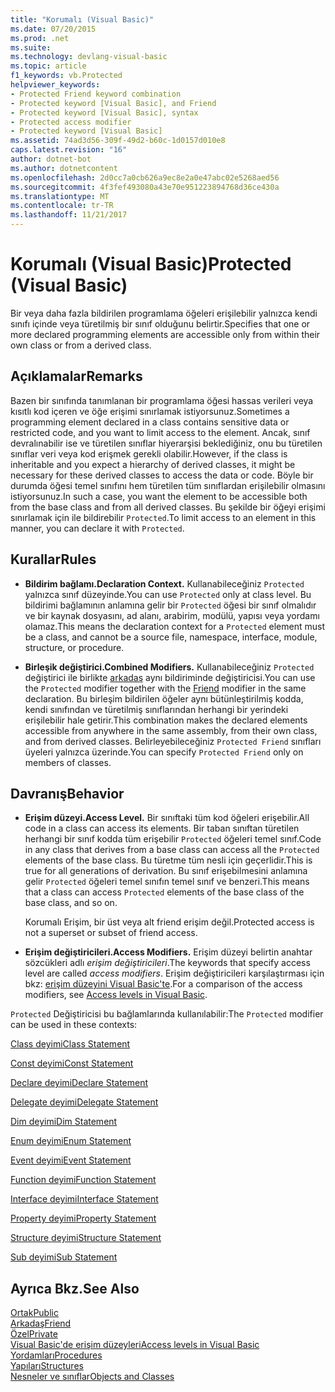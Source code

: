 ```yaml
---
title: "Korumalı (Visual Basic)"
ms.date: 07/20/2015
ms.prod: .net
ms.suite: 
ms.technology: devlang-visual-basic
ms.topic: article
f1_keywords: vb.Protected
helpviewer_keywords:
- Protected Friend keyword combination
- Protected keyword [Visual Basic], and Friend
- Protected keyword [Visual Basic], syntax
- Protected access modifier
- Protected keyword [Visual Basic]
ms.assetid: 74ad3d56-309f-49d2-b60c-1d0157d010e8
caps.latest.revision: "16"
author: dotnet-bot
ms.author: dotnetcontent
ms.openlocfilehash: 2d0cc7a0cb626a9ec8e2a0e47abc02e5268aed56
ms.sourcegitcommit: 4f3fef493080a43e70e951223894768d36ce430a
ms.translationtype: MT
ms.contentlocale: tr-TR
ms.lasthandoff: 11/21/2017
---
```

# <a name="protected-visual-basic"></a><span data-ttu-id="df184-102">Korumalı (Visual Basic)</span><span class="sxs-lookup"><span data-stu-id="df184-102">Protected (Visual Basic)</span></span>
<span data-ttu-id="df184-103">Bir veya daha fazla bildirilen programlama öğeleri erişilebilir yalnızca kendi sınıfı içinde veya türetilmiş bir sınıf olduğunu belirtir.</span><span class="sxs-lookup"><span data-stu-id="df184-103">Specifies that one or more declared programming elements are accessible only from within their own class or from a derived class.</span></span>  
  
## <a name="remarks"></a><span data-ttu-id="df184-104">Açıklamalar</span><span class="sxs-lookup"><span data-stu-id="df184-104">Remarks</span></span>  
 <span data-ttu-id="df184-105">Bazen bir sınıfında tanımlanan bir programlama öğesi hassas verileri veya kısıtlı kod içeren ve öğe erişimi sınırlamak istiyorsunuz.</span><span class="sxs-lookup"><span data-stu-id="df184-105">Sometimes a programming element declared in a class contains sensitive data or restricted code, and you want to limit access to the element.</span></span> <span data-ttu-id="df184-106">Ancak, sınıf devralınabilir ise ve türetilen sınıflar hiyerarşisi beklediğiniz, onu bu türetilen sınıflar veri veya kod erişmek gerekli olabilir.</span><span class="sxs-lookup"><span data-stu-id="df184-106">However, if the class is inheritable and you expect a hierarchy of derived classes, it might be necessary for these derived classes to access the data or code.</span></span> <span data-ttu-id="df184-107">Böyle bir durumda öğesi temel sınıfını hem türetilen tüm sınıflardan erişilebilir olmasını istiyorsunuz.</span><span class="sxs-lookup"><span data-stu-id="df184-107">In such a case, you want the element to be accessible both from the base class and from all derived classes.</span></span> <span data-ttu-id="df184-108">Bu şekilde bir öğeyi erişimi sınırlamak için ile bildirebilir `Protected`.</span><span class="sxs-lookup"><span data-stu-id="df184-108">To limit access to an element in this manner, you can declare it with `Protected`.</span></span>  
  
## <a name="rules"></a><span data-ttu-id="df184-109">Kurallar</span><span class="sxs-lookup"><span data-stu-id="df184-109">Rules</span></span>  
  
-   <span data-ttu-id="df184-110">**Bildirim bağlamı.**</span><span class="sxs-lookup"><span data-stu-id="df184-110">**Declaration Context.**</span></span> <span data-ttu-id="df184-111">Kullanabileceğiniz `Protected` yalnızca sınıf düzeyinde.</span><span class="sxs-lookup"><span data-stu-id="df184-111">You can use `Protected` only at class level.</span></span> <span data-ttu-id="df184-112">Bu bildirimi bağlamının anlamına gelir bir `Protected` öğesi bir sınıf olmalıdır ve bir kaynak dosyasını, ad alanı, arabirim, modülü, yapısı veya yordamı olamaz.</span><span class="sxs-lookup"><span data-stu-id="df184-112">This means the declaration context for a `Protected` element must be a class, and cannot be a source file, namespace, interface, module, structure, or procedure.</span></span>  
  
-   <span data-ttu-id="df184-113">**Birleşik değiştirici.**</span><span class="sxs-lookup"><span data-stu-id="df184-113">**Combined Modifiers.**</span></span> <span data-ttu-id="df184-114">Kullanabileceğiniz `Protected` değiştirici ile birlikte [arkadaş](../../../visual-basic/language-reference/modifiers/friend.md) aynı bildiriminde değiştiricisi.</span><span class="sxs-lookup"><span data-stu-id="df184-114">You can use the `Protected` modifier together with the [Friend](../../../visual-basic/language-reference/modifiers/friend.md) modifier in the same declaration.</span></span> <span data-ttu-id="df184-115">Bu birleşim bildirilen öğeler aynı bütünleştirilmiş kodda, kendi sınıfından ve türetilmiş sınıflarından herhangi bir yerindeki erişilebilir hale getirir.</span><span class="sxs-lookup"><span data-stu-id="df184-115">This combination makes the declared elements accessible from anywhere in the same assembly, from their own class, and from derived classes.</span></span> <span data-ttu-id="df184-116">Belirleyebileceğiniz `Protected Friend` sınıfları üyeleri yalnızca üzerinde.</span><span class="sxs-lookup"><span data-stu-id="df184-116">You can specify `Protected Friend` only on members of classes.</span></span>  
  
## <a name="behavior"></a><span data-ttu-id="df184-117">Davranış</span><span class="sxs-lookup"><span data-stu-id="df184-117">Behavior</span></span>  
  
-   <span data-ttu-id="df184-118">**Erişim düzeyi.**</span><span class="sxs-lookup"><span data-stu-id="df184-118">**Access Level.**</span></span> <span data-ttu-id="df184-119">Bir sınıftaki tüm kod öğeleri erişebilir.</span><span class="sxs-lookup"><span data-stu-id="df184-119">All code in a class can access its elements.</span></span> <span data-ttu-id="df184-120">Bir taban sınıftan türetilen herhangi bir sınıf kodda tüm erişebilir `Protected` öğeleri temel sınıf.</span><span class="sxs-lookup"><span data-stu-id="df184-120">Code in any class that derives from a base class can access all the `Protected` elements of the base class.</span></span> <span data-ttu-id="df184-121">Bu türetme tüm nesli için geçerlidir.</span><span class="sxs-lookup"><span data-stu-id="df184-121">This is true for all generations of derivation.</span></span> <span data-ttu-id="df184-122">Bu sınıf erişebilmesini anlamına gelir `Protected` öğeleri temel sınıfın temel sınıf ve benzeri.</span><span class="sxs-lookup"><span data-stu-id="df184-122">This means that a class can access `Protected` elements of the base class of the base class, and so on.</span></span>  
  
     <span data-ttu-id="df184-123">Korumalı Erişim, bir üst veya alt friend erişim değil.</span><span class="sxs-lookup"><span data-stu-id="df184-123">Protected access is not a superset or subset of friend access.</span></span>  
  
-   <span data-ttu-id="df184-124">**Erişim değiştiricileri.**</span><span class="sxs-lookup"><span data-stu-id="df184-124">**Access Modifiers.**</span></span> <span data-ttu-id="df184-125">Erişim düzeyi belirtin anahtar sözcükleri adlı *erişim değiştiricileri*.</span><span class="sxs-lookup"><span data-stu-id="df184-125">The keywords that specify access level are called *access modifiers*.</span></span> <span data-ttu-id="df184-126">Erişim değiştiricileri karşılaştırması için bkz: [erişim düzeyini Visual Basic'te](../../../visual-basic/programming-guide/language-features/declared-elements/access-levels.md).</span><span class="sxs-lookup"><span data-stu-id="df184-126">For a comparison of the access modifiers, see [Access levels in Visual Basic](../../../visual-basic/programming-guide/language-features/declared-elements/access-levels.md).</span></span>  
  
 <span data-ttu-id="df184-127">`Protected` Değiştiricisi bu bağlamlarında kullanılabilir:</span><span class="sxs-lookup"><span data-stu-id="df184-127">The `Protected` modifier can be used in these contexts:</span></span>  
  
 [<span data-ttu-id="df184-128">Class deyimi</span><span class="sxs-lookup"><span data-stu-id="df184-128">Class Statement</span></span>](../../../visual-basic/language-reference/statements/class-statement.md)  
  
 [<span data-ttu-id="df184-129">Const deyimi</span><span class="sxs-lookup"><span data-stu-id="df184-129">Const Statement</span></span>](../../../visual-basic/language-reference/statements/const-statement.md)  
  
 [<span data-ttu-id="df184-130">Declare deyimi</span><span class="sxs-lookup"><span data-stu-id="df184-130">Declare Statement</span></span>](../../../visual-basic/language-reference/statements/declare-statement.md)  
  
 [<span data-ttu-id="df184-131">Delegate deyimi</span><span class="sxs-lookup"><span data-stu-id="df184-131">Delegate Statement</span></span>](../../../visual-basic/language-reference/statements/delegate-statement.md)  
  
 [<span data-ttu-id="df184-132">Dim deyimi</span><span class="sxs-lookup"><span data-stu-id="df184-132">Dim Statement</span></span>](../../../visual-basic/language-reference/statements/dim-statement.md)  
  
 [<span data-ttu-id="df184-133">Enum deyimi</span><span class="sxs-lookup"><span data-stu-id="df184-133">Enum Statement</span></span>](../../../visual-basic/language-reference/statements/enum-statement.md)  
  
 [<span data-ttu-id="df184-134">Event deyimi</span><span class="sxs-lookup"><span data-stu-id="df184-134">Event Statement</span></span>](../../../visual-basic/language-reference/statements/event-statement.md)  
  
 [<span data-ttu-id="df184-135">Function deyimi</span><span class="sxs-lookup"><span data-stu-id="df184-135">Function Statement</span></span>](../../../visual-basic/language-reference/statements/function-statement.md)  
  
 [<span data-ttu-id="df184-136">Interface deyimi</span><span class="sxs-lookup"><span data-stu-id="df184-136">Interface Statement</span></span>](../../../visual-basic/language-reference/statements/interface-statement.md)  
  
 [<span data-ttu-id="df184-137">Property deyimi</span><span class="sxs-lookup"><span data-stu-id="df184-137">Property Statement</span></span>](../../../visual-basic/language-reference/statements/property-statement.md)  
  
 [<span data-ttu-id="df184-138">Structure deyimi</span><span class="sxs-lookup"><span data-stu-id="df184-138">Structure Statement</span></span>](../../../visual-basic/language-reference/statements/structure-statement.md)  
  
 [<span data-ttu-id="df184-139">Sub deyimi</span><span class="sxs-lookup"><span data-stu-id="df184-139">Sub Statement</span></span>](../../../visual-basic/language-reference/statements/sub-statement.md)  
  
## <a name="see-also"></a><span data-ttu-id="df184-140">Ayrıca Bkz.</span><span class="sxs-lookup"><span data-stu-id="df184-140">See Also</span></span>  
 [<span data-ttu-id="df184-141">Ortak</span><span class="sxs-lookup"><span data-stu-id="df184-141">Public</span></span>](../../../visual-basic/language-reference/modifiers/public.md)  
 [<span data-ttu-id="df184-142">Arkadaş</span><span class="sxs-lookup"><span data-stu-id="df184-142">Friend</span></span>](../../../visual-basic/language-reference/modifiers/friend.md)  
 [<span data-ttu-id="df184-143">Özel</span><span class="sxs-lookup"><span data-stu-id="df184-143">Private</span></span>](../../../visual-basic/language-reference/modifiers/private.md)  
 [<span data-ttu-id="df184-144">Visual Basic'de erişim düzeyleri</span><span class="sxs-lookup"><span data-stu-id="df184-144">Access levels in Visual Basic</span></span>](../../../visual-basic/programming-guide/language-features/declared-elements/access-levels.md)  
 [<span data-ttu-id="df184-145">Yordamları</span><span class="sxs-lookup"><span data-stu-id="df184-145">Procedures</span></span>](../../../visual-basic/programming-guide/language-features/procedures/index.md)  
 [<span data-ttu-id="df184-146">Yapıları</span><span class="sxs-lookup"><span data-stu-id="df184-146">Structures</span></span>](../../../visual-basic/programming-guide/language-features/data-types/structures.md)  
 [<span data-ttu-id="df184-147">Nesneler ve sınıflar</span><span class="sxs-lookup"><span data-stu-id="df184-147">Objects and Classes</span></span>](../../../visual-basic/programming-guide/language-features/objects-and-classes/index.md)

